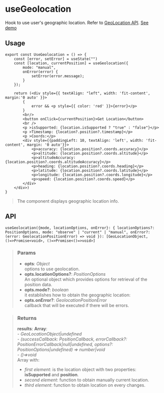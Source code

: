 # useGeolocation
Hook to use user's geographic location. Refer to [GeoLocation API](https://developer.mozilla.org/en-US/docs/Web/API/Geolocation_API). [See demo](https://nDriaDev.io/react-tools/#/hooks/api-dom/useGeolocation)

## Usage

```tsx
export const UseGeolocation = () => {
	const [error, setError] = useState("")
	const [location, currentPosition] = useGeolocation({
		mode: "manual",
		onError(error) {
			setError(error.message);
		}
	});

	return (<div style={{ textAlign: "left", width: 'fit-content', margin:'0 auto' }}>
		{
			error && <p style={{ color: 'red' }}>{error}</p>
		}
		<br/>
		<button onClick={currentPosition}>Get Location</button>
		<br />
		<p >isSupported: {location.isSupported ? "true" : "false"}</p>
		<p >Timestamp: {location?.position?.timestamp}</p>
		<p >Coords:</p>
		<div style={{paddingLeft: 10, textAlign: 'left', width: 'fit-content', margin: '0 auto'}}>
			<p>accuracy: {location.position?.coords.accuracy}</p>
			<p>altitude: {location.position?.coords.altitude}</p>
			<p>altitudeAccuracy: {location.position?.coords.altitudeAccuracy}</p>
			<p>heading: {location.position?.coords.heading}</p>
			<p>latitude: {location.position?.coords.latitude}</p>
			<p>longitude: {location.position?.coords.longitude}</p>
			<p>speed: {location.position?.coords.speed}</p>
		</div>
	</div>)
}
```

> The component displays geographic location info.


## API

```tsx
useGeolocation({mode, locationOptions, onError}: { locationOptions?: PositionOptions, mode: "observe" | "current" | "manual", onError?: (error: GeolocationPositionError) => void }): [GeoLocationObject, ()=>Promise<void>, ()=>Promise<()=>void>]
```

> ### Params
>
> - __opts__: _Object_  
options to use geolocation.
> - __opts.locationOptions?__: _PositionOptions_  
An optional object which provides options for retrieval of the position data.
> - __opts.mode?__: _boolean_  
it establishes how to obtain the geographic location:
> - __opts.onError?__: _GeolocationPositionError_  
callback that will be executed if there will be errors.
>

> ### Returns
>
> __results__:  __Array__:  
    - _GeoLocationObject|undefined_  
    - _(successCallback: PositionCallback, errorCallback?: PositionErrorCallback|null|undefined, options?: PositionOptions|undefined) => number|void_  
    - _()=>void_  
> Array with:
> - _first element_: is the location object with two properties: __isSupported__ and __position__.
> - _second element_: function to obtain manually current location.
> - _third element_: function to obtain location on every changes.
>